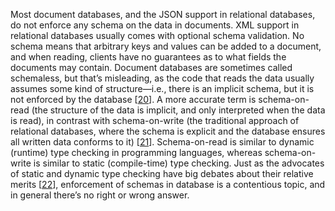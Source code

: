 
Most document databases, and the JSON support in relational databases, do not enforce any schema on
the data in documents. XML support in relational databases usually comes with optional schema
validation. No schema means that arbitrary keys and values can be added to a document, and when
reading, clients have no guarantees as to what fields the documents may contain. 
Document databases are sometimes called schemaless, but that’s misleading, as the code that reads
the data usually assumes some kind of structure—i.e., there is an implicit schema, but it is not
enforced by the database [[20](ch02.html#Fowler2013uq)]. A more accurate term is schema-on-read (the structure
of the data is implicit, and only interpreted when the data is read), in contrast with
schema-on-write (the traditional approach of relational databases, where the schema is explicit
and the database ensures all written data conforms to it)
[[21](ch02.html#Awadallah2009vi)]. 
Schema-on-read is similar to dynamic (runtime) type checking in programming languages, whereas
schema-on-write is similar to static (compile-time) type checking. Just as the advocates of static
and dynamic type checking have big debates about their relative merits
[[22](ch02.html#Odersky2013wz)],
enforcement of schemas in database is a contentious topic, and in general there’s no right or wrong
answer.